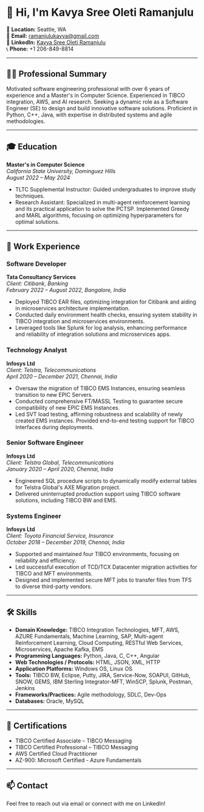 # 👋 Hi, I'm Kavya Sree Oleti Ramanjulu

📍 **Location:** Seattle, WA  
📧 **Email:** [ramanjulukavya@gmail.com](mailto:ramanjulukavya@gmail.com)  
🔗 **LinkedIn:** [Kavya Sree Oleti Ramanjulu](https://www.linkedin.com/in/kavyaoleti/)  
📞 **Phone:** +1 206-849-8814

---

## 👩‍💻 Professional Summary
Motivated software engineering professional with over 6 years of experience and a Master's in Computer Science. Experienced in TIBCO integration, AWS, and AI research. Seeking a dynamic role as a Software Engineer (SE) to design and build innovative software solutions. Proficient in Python, C++, Java, with expertise in distributed systems and agile methodologies.


---

## 🎓 Education
**Master's in Computer Science**  
*California State University, Dominguez Hills*  
*August 2022 – May 2024*  
- TLTC Supplemental Instructor: Guided undergraduates to improve study techniques.
- Research Assistant: Specialized in multi-agent reinforcement learning and its practical application to solve the PCTSP. Implemented Greedy and MARL algorithms, focusing on optimizing hyperparameters for optimal solutions.

---

## 💼 Work Experience
### Software Developer
**Tata Consultancy Services**  
*Client: Citibank, Banking*  
*February 2022 – August 2022, Bangalore, India*  
- Deployed TIBCO EAR files, optimizing integration for Citibank and aiding in microservices architecture implementation.
- Conducted daily environment health checks, ensuring system stability in TIBCO integration and microservices environments.
- Leveraged tools like Splunk for log analysis, enhancing performance and reliability of integration solutions and microservices apps.

### Technology Analyst
**Infosys Ltd**  
*Client: Telstra, Telecommunications*  
*April 2020 – December 2021, Chennai, India*  
- Oversaw the migration of TIBCO EMS Instances, ensuring seamless transition to new EPIC Servers.
- Conducted comprehensive FT/MASSL Testing to guarantee secure compatibility of new EPIC EMS Instances.
- Led SVT load testing, affirming robustness and scalability of newly created EMS instances. Provided end-to-end testing support for TIBCO Interfaces during deployments.

### Senior Software Engineer
**Infosys Ltd**  
*Client: Telstra Global, Telecommunications*  
*January 2020 – April 2020, Chennai, India*  
- Engineered SQL procedure scripts to dynamically modify external tables for Telstra Global's AXE Migration project.
- Delivered uninterrupted production support using TIBCO software solutions, including TIBCO BW and EMS.

### Systems Engineer
**Infosys Ltd**  
*Client: Toyota Financial Service, Insurance*  
*October 2018 – December 2019, Chennai, India*  
- Supported and maintained four TIBCO environments, focusing on reliability and efficiency.
- Led successful execution of TCD/TCX Datacenter migration activities for TIBCO and MFT environments.
- Designed and implemented secure MFT jobs to transfer files from TFS to diverse third-party vendors.

---

## 🛠️ Skills
- **Domain Knowledge:** TIBCO Integration Technologies, MFT, AWS, AZURE Fundamentals, Machine Learning, SAP, Multi-agent Reinforcement Learning, Cloud Computing, RESTful Web Services, Microservices, Apache Kafka, EMS
- **Programming Languages:** Python, Java, C, C++, Angular
- **Web Technologies / Protocols:** HTML, JSON, XML, HTTP
- **Application Platforms:** Windows OS, Linux OS
- **Tools:** TIBCO BW, Eclipse, Putty, JIRA, Service-Now, SOAPUI, GitHub, SNOW, GEMS, IBM Sterling Integrator-MFT, WinSCP, Splunk, Postman, Jenkins
- **Frameworks/Practices:** Agile methodology, SDLC, Dev-Ops
- **Databases:** Oracle, MySQL

---

## 📜 Certifications
- TIBCO Certified Associate – TIBCO Messaging
- TIBCO Certified Professional – TIBCO Messaging
- AWS Certified Cloud Practitioner
- AZ-900: Microsoft Certified - Azure Fundamentals

---

## 📫 Contact
Feel free to reach out via email or connect with me on LinkedIn!
